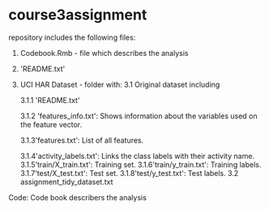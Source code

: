 # course3assignment

repository includes the following files:

1. Codebook.Rmb - file which describes the analysis
2. 'README.txt'
3. UCI HAR Dataset - folder with:
  3.1 Original dataset including

    3.1.1 'README.txt'    
  
    3.1.2 'features_info.txt': Shows information about the variables used on the feature vector.

    3.1.3'features.txt': List of all features.

    3.1.4'activity_labels.txt': Links the class labels with their activity name.
    3.1.5'train/X_train.txt': Training set.
    3.1.6'train/y_train.txt': Training labels.
    3.1.7'test/X_test.txt': Test set.
    3.1.8'test/y_test.txt': Test labels.
  3.2 assignment_tidy_dataset.txt
   


Code: Code book describers the analysis
